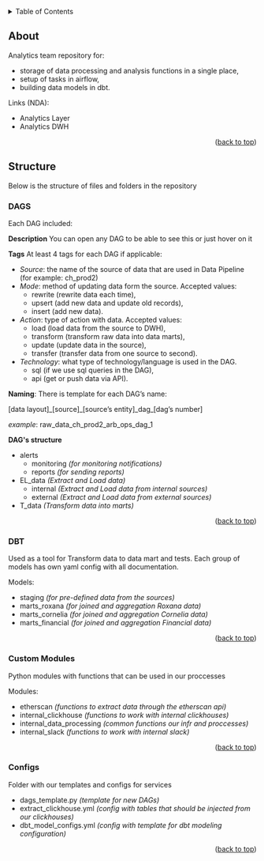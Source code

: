 <a name="readme-top"></a>

<!-- TABLE OF CONTENTS -->
<details>
  <summary>Table of Contents</summary>
  <ol>
    <li>
      <a href="#about">About</a>
    </li>
    <li>
      <a href="#structure">Structure</a>
      <ul>
        <li><a href="#dags">Dags</a></li>
        <li><a href="#dbt">DBT</a></li>
        <li><a href="#custom-modules">Custom Modules</a></li>
        <li><a href="#configs">Configs</a></li>
      </ul>
    </li>
  </ol>
</details>



<!-- ABOUT -->
## About

Analytics team repository for:
- storage of data processing and analysis functions in a single place,
- setup of tasks in airflow,
- building data models in dbt.

Links (NDA):
- Analytics Layer
- Analytics DWH

<p align="right">(<a href="#readme-top">back to top</a>)</p>

<!-- STRUCTURE -->
## Structure

Below is the structure of files and folders in the repository

### DAGS

Each DAG included:

**Description**
You can open any DAG to be able to see this or just hover on it

**Tags**
At least 4 tags for each DAG if applicable:

- *Source*: the name of the source of data that are used in Data Pipeline (for example: ch_prod2)
- *Mode*: method of updating data form the source. Accepted values: 
  - rewrite (rewrite data each time), 
  - upsert (add new data and update old records),
  - insert (add new data).
- *Action*: type of action with data. Accepted values: 
  - load (load data from the source to DWH), 
  - transform (transform raw data into data marts),
  - update (update data in the source), 
  - transfer (transfer data from one source to second).
- *Technology*: what type of technology/language is used in the DAG. 
  - sql (if we use sql queries in the DAG),
  - api (get or push data via API).

**Naming**:
There is template for each DAG’s name:

[data layout]\_[source]\_[source’s entity]\_dag_[dag’s number]

_example_: raw_data_ch_prod2_arb_ops_dag_1

**DAG's structure**

- alerts
  - monitoring _(for monitoring notifications)_
  - reports _(for sending reports)_
- EL_data _(Extract and Load data)_
  - internal _(Extract and Load data from internal sources)_
  - external _(Extract and Load data from external sources)_
- T_data _(Transform data into marts)_

<p align="right">(<a href="#readme-top">back to top</a>)</p>

### DBT

Used as a tool for Transform data to data mart and tests.
Each group of models has own yaml config with all documentation.

Models:
- staging _(for pre-defined data from the sources)_
- marts_roxana _(for joined and aggregation Roxana data)_
- marts_cornelia _(for joined and aggregation Cornelia data)_
- marts_financial _(for joined and aggregation Financial data)_

<p align="right">(<a href="#readme-top">back to top</a>)</p>

### Custom Modules

Python modules with functions that can be used in our proccesses

Modules:
- etherscan _(functions to extract data through the etherscan api)_
- internal_clickhouse _(functions to work with internal clickhouses)_
- internal_data_processing _(common functions our infr and proccesses)_
- internal_slack _(functions to work with internal slack)_

<p align="right">(<a href="#readme-top">back to top</a>)</p>

### Configs

Folder with our templates and configs for services

- dags_template.py _(template for new DAGs)_
- extract_clickhouse.yml _(config with tables that should be injected from our clickhouses)_
- dbt_model_configs.yml _(config with template for dbt modeling configuration)_

<p align="right">(<a href="#readme-top">back to top</a>)</p>
